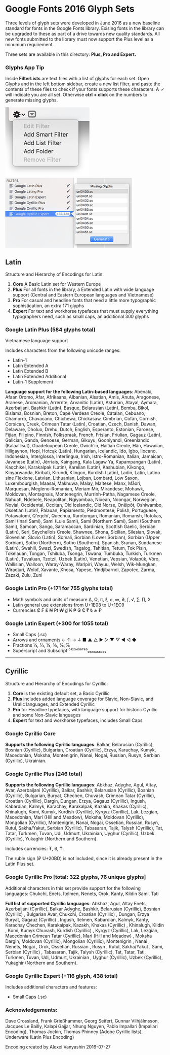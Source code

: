 
Google Fonts 2016 Glyph Sets
====================================================

Three levels of glyph sets were developed in June 2016 as a new baseline standard for fonts in the Google Fonts library. 
Exising fonts in the library can be upgraded to these as part of a drive towards new quality standards. 
All new fonts submitted to the library must now support the Plus level as a minumum requirement.

Three sets are available in this directory: **Plus, Pro and Expert.**

### Glyphs App Tip

Inside **FilterLists** are text files with a list of glyphs for each set. 
Open Glyphs and in the left bottom sidebar, create a new list filter, and paste the contents of these files to check if your fonts supports these characters. A ✓ will indicate you are all set. Otherwise **ctrl + click** on the numbers to generate missing glyphs.

![Glyphs list filter](FilterLists/list-filter.png)
![Glyphs list filter](FilterLists/list-filter-1.png) 

Latin
----------------------------------------------------


Structure and Hierarchy of Encodings for Latin:

1. **Core** A Basic Latin set for Western Europe
2. **Plus** For all fonts in the library, a Extended Latin with wide language support (Central and Eastern European languages and Vietnamese)
3. **Pro** For casual and headline fonts that need a little more typographic sophistication, an extra 171 glyphs
4. **Expert** For text and workhorse typefaces that must supply everything typographers need, such as small caps, an additional 300 glyphs

### Google Latin Plus (584 glyphs total)

Vietnamese language support

Includes characters from the following unicode ranges: 

  - Latin-1
  - Latin Extended A 
  - Latin Extended B
  - Latin Extended Additional
  - Latin-1 Supplement

**Language support for the following Latin-based languages**: Abenaki, Afaan Oromo, Afar, Afrikaans, Albanian, Alsatian, Amis, Anuta, Aragonese, Aranese, Aromanian, Arrernte, Arvanitic (Latin), Asturian, Atayal, Aymara, Azerbaijani, Bashkir (Latin), Basque, Belarusian (Latin), Bemba, Bikol, Bislama, Bosnian, Breton, Cape Verdean Creole, Catalan, Cebuano, Chamorro, Chavacano, Chichewa, Chickasaw, Cimbrian, Cofán, Cornish, Corsican, Creek, Crimean Tatar (Latin), Croatian, Czech, Danish, Dawan, Delaware, Dholuo, Drehu, Dutch, English, Esperanto, Estonian, Faroese, Fijian, Filipino, Finnish, Folkspraak, French, Frisian, Friulian, Gagauz (Latin), Galician, Ganda, Genoese, German, Gikuyu, Gooniyandi, Greenlandic (Kalaallisut), Guadeloupean Creole, Gwich’in, Haitian Creole, Hän, Hawaiian, Hiligaynon, Hopi, Hotcąk (Latin), Hungarian, Icelandic, Ido, Igbo, Ilocano, Indonesian, Interglossa, Interlingua, Irish, Istro-Romanian, Italian, Jamaican, Javanese (Latin), Jèrriais, Kaingang, Kala Lagaw Ya, Kapampangan (Latin), Kaqchikel, Karakalpak (Latin), Karelian (Latin), Kashubian, Kikongo, Kinyarwanda, Kiribati, Kirundi, Klingon, Kurdish (Latin), Ladin, Latin, Latino sine Flexione, Latvian, Lithuanian, Lojban, Lombard, Low Saxon, Luxembourgish, Maasai, Makhuwa, Malay, Maltese, Manx, Māori, Marquesan, Megleno-Romanian, Meriam Mir, Mirandese, Mohawk, Moldovan, Montagnais, Montenegrin, Murrinh-Patha, Nagamese Creole, Nahuatl, Ndebele, Neapolitan, Ngiyambaa, Niuean, Noongar, Norwegian, Novial, Occidental, Occitan, Old Icelandic, Old Norse, Onĕipŏt, Oshiwambo, Ossetian (Latin), Palauan, Papiamento, Piedmontese, Polish, Portuguese, Potawatomi, Q’eqchi’, Quechua, Rarotongan, Romanian, Romansh, Rotokas, Sami (Inari Sami), Sami (Lule Sami), Sami (Northern Sami), Sami (Southern Sami), Samoan, Sango, Saramaccan, Sardinian, Scottish Gaelic, Serbian (Latin), Seri, Seychellois Creole, Shawnee, Shona, Sicilian, Silesian, Slovak, Slovenian, Slovio (Latin), Somali, Sorbian (Lower Sorbian), Sorbian (Upper Sorbian), Sotho (Northern), Sotho (Southern), Spanish, Sranan, Sundanese (Latin), Swahili, Swazi, Swedish, Tagalog, Tahitian, Tetum, Tok Pisin, Tokelauan, Tongan, Tshiluba, Tsonga, Tswana, Tumbuka, Turkish, Turkmen (Latin), Tuvaluan, Tzotzil, Uzbek (Latin), Venetian, Vepsian, Volapük, Võro, Wallisian, Walloon, Waray-Waray, Warlpiri, Wayuu, Welsh, Wik-Mungkan, Wiradjuri, Wolof, Xavante, Xhosa, Yapese, Yindjibarndi, Zapotec, Zarma, Zazaki, Zulu, Zuni

### Google Latin Pro (+171 for 755 glyphs total)

- Math symbols and units of measure ∆, Ω, π, ℓ, ℮, ∞, ∂, ∫, √, ∑, ∏, ◊
- Latin general use extensions from U+1E08 to U+1EC9
- Currencies ₡ ₣ ₤ ₦ ₧ ₩ ₫ ₭ ₱ ₲ ₵ ₹ ₺ ₼ ₽ 

### Google Latin Expert (+300 for 1055 total)

- Small Caps (.sc)
- Arrows and ornaments ← ↑ → ↓ ■ ▲ △ ▶ ▷ ▼ ▽ ◀ ◁ ◆
- Fractions ⅓, ⅔, ⅛, ⅜, ⅝, ⅞
- Superscript and Subscript ⁰¹²³⁴⁵⁶⁷⁸⁹₀₁₂₃₄₅₆₇₈₉


* * * 

Cyrillic
----------------------------------------------------

Structure and Hierarchy of Encodings for Cyrillic:

1. **Core** is the existing default set, a Basic Cyrillic
3. **Plus** includes added language coverage for Slavic, Non-Slavic, and Uralic languages, and Extended Cyrillic
3. **Pro** for Headline typefaces, with language support for historic Cyrillic and some Non-Slavic languages
4. **Expert** for text and workhorse typefaces, includes Small Caps

### Google Cyrillic Core

**Supports the following Cyrillic languages**: Balkar, Belarusian (Cyrillic), Bosnian (Cyrillic), Bulgarian, Croatian (Cyrillic), Erzya, Karachay, Kumyk, Macedonian, Moksha, Montenigrin, Nanai, Nogai, Russian, Rusyn, Serbian (Cyrillic), Ukrainian.

### Google Cyrillic Plus [246 total]

**Supports the following Cyrillic languages**: Abkhaz, Adyghe, Agul, Altay, Avar, Azerbaijani (Cyrillic), Balkar, Bashkir, Belarusian (Cyrillic), Bosnian (Cyrillic), Bulgarian, Buryat, Chechen, Chuvash, Crimean Tatar (Cyrillic), Croatian (Cyrillic), Dargin, Dungan, Erzya, Gagauz (Cyrillic), Ingush, Kabardian, Kalmyk, Karachay, Karakalpak, Kazakh, Khakas (Cyrillic), Khinalugh, Komi, Kumyk, Kurdish (Cyrillic), Kyrgyz (Cyrillic), Lak, Lezgian, Macedonian, Mari (Hill and Meadow), Moksha, Moldovan (Cyrillic), Mongolian (Cyrillic), Montenigrin, Nanai, Nogai, Ossetian, Russian, Rusyn, Rutul, Sakha/Yakut, Serbian (Cyrillic), Tabasaran, Tajik, Talysh (Cyrillic), Tat, Tatar, Turkmen, Tuvan, Udi, Udmurt, Ukrainian, Uyghur (Cyrillic), Uzbek (Cyrillic), Yukaghir (Northern and Southern).

Includes currencies: ₮, ₴, ₸.

The ruble sign (₽ U+20BD) is not included, since it is already present in the Latin Plus set.

### Google Cyrillic Pro [total: 322 glyphs, 76 unique glyphs]


Additional characters in this set provide support for the following languages: Chukchi, Enets, Itelmen, Nenets, Orok, Kanty, Kildin Sami, Tati

**Full list of supported Cyrillic languages**: Abkhaz, Agul, Altay Enets, Azerbaijani (Cyrillic), Balkar Adyghe, Bashkir, Belarusian (Cyrillic), Bosnian (Cyrillic) , Bulgarian Avar, Chukchi, Croatian (Cyrillic) , Dungan, Erzya Buryat, Gagauz (Cyrillic) , Ingush, Itelmen, Kabardian, Kalmyk, Kanty, Karachay Chechen, Karakalpak, Kazakh, Khakas (Cyrillic) , Khinalugh, Kildin , Komi, Kumyk Chuvash, Kurdish (Cyrillic) , Kyrgyz (Cyrillic), Lak, Lezgian, Macedonian Crimean Tatar (Cyrillic), Mari (Hill and Meadow) , Moksha Dargin, Moldovan (Cyrillic), Mongolian (Cyrillic), Montenigrin , Nanai , Nenets, Nogai , Orok, Ossetian, Russian , Rusyn , Rutul, Sakha/Yakut , Sami, Serbian (Cyrillic) , Tabasaran, Tajik, Talysh (Cyrillic), Tat, Tatar, Tati, Turkmen, Tuvan, Udi, Udmurt, Ukrainian , Uyghur (Cyrillic), Uzbek (Cyrillic), Yukaghir (Northern and Southern).

### Google Cyrillic Expert (+116 glyph, 438 total)

Includes additional characters and features:

- Small Caps (.sc)


### Acknowledgements:

Dave Crossland, Frank Grießhammer, Georg Seifert, Gunnar Vilhjálmsson, Jacques Le Bailly, Kalapi Gajjar, Nhung Nguyen, Pablo Impallari (Impallari Encoding), Thomas Jockin, Thomas Phinney (Adobe Cyrillic lists), Underware (Latin Plus Encoding)

Encoding created by Alexei Vanyashin 2016-07-27
